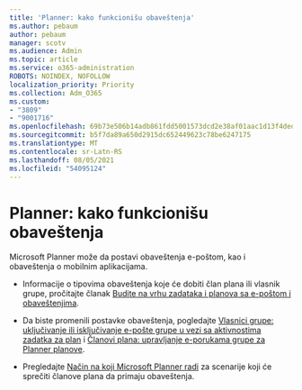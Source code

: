 ```yaml
---
title: 'Planner: kako funkcionišu obaveštenja'
ms.author: pebaum
author: pebaum
manager: scotv
ms.audience: Admin
ms.topic: article
ms.service: o365-administration
ROBOTS: NOINDEX, NOFOLLOW
localization_priority: Priority
ms.collection: Adm_O365
ms.custom:
- "3809"
- "9001716"
ms.openlocfilehash: 69b73e506b14adb861fdd5001573dcd2e38af01aac1d13f4dedc60ab712a22e4
ms.sourcegitcommit: b5f7da89a650d2915dc652449623c78be6247175
ms.translationtype: MT
ms.contentlocale: sr-Latn-RS
ms.lasthandoff: 08/05/2021
ms.locfileid: "54095124"
---
```

# <a name="planner-how-notifications-work"></a>Planner: kako funkcionišu obaveštenja

Microsoft Planner može da postavi obaveštenja e-poštom, kao i obaveštenja o mobilnim aplikacijama.

- Informacije o tipovima obaveštenja koje će dobiti član plana ili vlasnik grupe, pročitajte članak [Budite na vrhu zadataka i planova sa e-poštom i obaveštenjima](https://support.office.com/article/Stay-on-top-of-tasks-and-plans-with-email-and-notifications-cce223d6-b0ae-43cf-a080-266e2414a859).

- Da biste promenili postavke obaveštenja, pogledajte [Vlasnici grupe: uključivanje ili isključivanje e-pošte grupe u vezi sa aktivnostima zadatka za plan](https://support.office.com/article/group-owners-turn-group-emails-about-task-activity-on-or-off-for-a-plan-f1b0d681-2aa6-4ce5-9703-4614607d4cd0) i [Članovi plana: upravljanje e-porukama grupe za Planner planove](https://support.office.com/article/plan-members-manage-group-emails-for-your-planner-plans-46f989a0-a34d-4db9-993b-dd596af7a5d2).

- Pregledajte [Način na koji Microsoft Planner radi](https://techcommunity.microsoft.com/t5/planner-blog/how-microsoft-planner-works/ba-p/1214736#M703) za scenarije koji će sprečiti članove plana da primaju obaveštenja.

